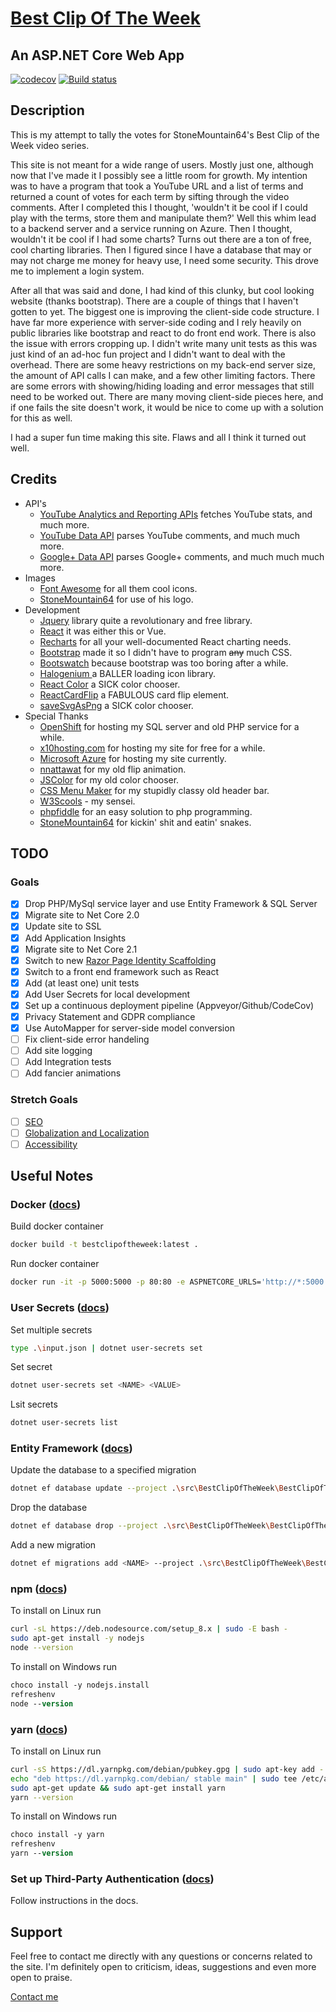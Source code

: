 # [Best Clip Of The Week](https://www.bestclipoftheweek.com/)

## An ASP.NET Core Web App

[![codecov](https://codecov.io/gh/Reptarsrage/bestClipOfTheWeek/branch/master/graph/badge.svg)](https://codecov.io/gh/Reptarsrage/bestClipOfTheWeek)
[![Build status](https://ci.appveyor.com/api/projects/status/4ntsr4sl2vey3krf?svg=true)](https://ci.appveyor.com/project/Reptarsrage/bestclipoftheweek)

## Description

This is my attempt to tally the votes for StoneMountain64's Best Clip of the Week video series.

This site is not meant for a wide range of users. Mostly just one, although now
that I've made it I possibly see a little room for growth. My intention was to
have a program that took a YouTube URL and a list of terms and returned a count of votes
for each term by sifting through the video comments. After I completed this I thought,
'wouldn't it be cool if I could play with the terms, store them and manipulate them?'
Well this whim lead to a backend server and a service running on Azure. Then I thought,
wouldn't it be cool if I had some charts? Turns out there are a ton of free, cool charting libraries.
Then I figured since I have a database that may or may not charge me money for heavy use,
I need some security. This drove me to implement a login system.

After all that was said and done, I had kind of this clunky, but cool looking website (thanks bootstrap).
There are a couple of things that I haven't gotten to yet. The biggest one is
improving the client-side code structure. I have far more experience with server-side coding and I
rely heavily on public libraries like bootstrap and react to do front end work.
There is also the issue with errors cropping up. I didn't write many unit
tests as this was just kind of an ad-hoc fun project and I didn't want to deal
with the overhead. There are some heavy restrictions on my back-end server
size, the amount of API calls I can make, and a few other limiting factors.
There are some errors with showing/hiding loading and error messages that still
need to be worked out. There are many moving client-side pieces here, and if one fails the
site doesn't work, it would be nice to come up with a solution for this as well.

I had a super fun time making this site. Flaws and all I think it turned out well.

## Credits

- API's
  - [YouTube Analytics and Reporting APIs](https://developers.google.com/youtube/analytics/) fetches YouTube stats, and much more.
  - [YouTube Data API](https://developers.google.com/youtube/v3/) parses YouTube comments, and much much more.
  - [Google+ Data API](https://developers.google.com/+/api/) parses Google+ comments, and much much much more.
- Images
  - [Font Awesome](https://fontawesome.com/) for all them cool icons.
  - [StoneMountain64](https://www.youtube.com/user/StoneMountain64) for use of his logo.
- Development
  - [Jquery](https://jquery.com/) library quite a revolutionary and free library.
  - [React](https://reactjs.org/) it was either this or Vue.
  - [Recharts](http://recharts.org/en-US/) for all your well-documented React charting needs.
  - [Bootstrap](https://getbootstrap.com/) made it so I didn't have to program  ~~any~~ much CSS.
  - [Bootswatch](https://bootswatch.com/) because bootstrap was too boring after a while.
  - [Halogenium ](https://github.com/kirillDanshin/halogenium) a BALLER loading icon library.
  - [React Color](https://github.com/casesandberg/react-color) a SICK color chooser.
  - [ReactCardFlip](https://github.com/AaronCCWong/react-card-flip) a FABULOUS card flip element.
  - [saveSvgAsPng](https://github.com/exupero/saveSvgAsPng) a SICK color chooser.
- Special Thanks
  - [OpenShift](https://www.openshift.com/) for hosting my SQL server and old PHP service for a while.
  - [x10hosting.com](https://x10hosting.com/) for hosting my site for free for a while.
  - [Microsoft Azure](https://azure.microsoft.com/) for hosting my site currently.
  - [nnattawat](http://nnattawat.github.io/flip/) for my old flip animation.
  - [JSColor](http://jscolor.com/) for my old color chooser.
  - [CSS Menu Maker](http://cssmenumaker.com/menu/responsive-menu-bar) for my stupidly classy old header bar.
  - [W3Scools](http://www.w3schools.com/) - my sensei.
  - [phpfiddle](http://phpfiddle.org/) for an easy solution to php programming.
  - [StoneMountain64](https://www.youtube.com/channel/UCN-v-Xn9S7oYk0X2v1jx1Qg) for kickin' shit and eatin' snakes.

## TODO

### Goals

- [x] Drop PHP/MySql service layer and use Entity Framework & SQL Server
- [x] Migrate site to Net Core 2.0
- [x] Update site to SSL
- [x] Add Application Insights
- [x] Migrate site to Net Core 2.1
- [x] Switch to new [Razor Page Identity Scaffolding](https://docs.microsoft.com/en-us/aspnet/core/security/authentication/scaffold-identity)
- [x] Switch to a front end framework such as React
- [x] Add (at least one) unit tests
- [x] Add User Secrets for local development
- [x] Set up a continuous deployment pipeline (Appveyor/Github/CodeCov)
- [x] Privacy Statement and GDPR compliance
- [x] Use AutoMapper for server-side model conversion
- [ ] Fix client-side error handeling
- [ ] Add site logging
- [ ] Add Integration tests
- [ ] Add fancier animations

### Stretch Goals
- [ ] [SEO](https://schema.org/)
- [ ] [Globalization and Localization](https://docs.microsoft.com/en-us/dotnet/standard/globalization-localization/)
- [ ] [Accessibility](https://www.w3.org/WAI/standards-guidelines/aria/)

## Useful Notes

### Docker ([docs](https://docs.docker.com/engine/reference/commandline/docker/))

Build docker container

```sh
docker build -t bestclipoftheweek:latest .
```

Run docker container

```sh
docker run -it -p 5000:5000 -p 80:80 -e ASPNETCORE_URLS='http://*:5000' bestclipoftheweek:latest
```

### User Secrets ([docs](https://docs.microsoft.com/en-us/aspnet/core/security/app-secrets))

Set multiple secrets

```sh
type .\input.json | dotnet user-secrets set
```

Set secret

```sh
dotnet user-secrets set <NAME> <VALUE>
```

Lsit secrets

```sh
dotnet user-secrets list
```

### Entity Framework ([docs](https://docs.microsoft.com/en-us/ef/core/miscellaneous/cli/dotnet))

Update the database to a specified migration

```sh
dotnet ef database update --project .\src\BestClipOfTheWeek\BestClipOfTheWeek.csproj --startup-project .\src\BestClipOfTheWeek\BestClipOfTheWeek.csproj
```

Drop the database

```sh
dotnet ef database drop --project .\src\BestClipOfTheWeek\BestClipOfTheWeek.csproj --startup-project .\src\BestClipOfTheWeek\BestClipOfTheWeek.csproj
```

Add a new migration

```sh
dotnet ef migrations add <NAME> --project .\src\BestClipOfTheWeek\BestClipOfTheWeek.csproj --startup-project .\src\BestClipOfTheWeek\BestClipOfTheWeek.csproj
```

### npm ([docs](https://nodejs.org/en/download/package-manager/))

To install on Linux run

```sh
curl -sL https://deb.nodesource.com/setup_8.x | sudo -E bash -
sudo apt-get install -y nodejs
node --version
```

To install on Windows run

```ps
choco install -y nodejs.install
refreshenv
node --version
```

### yarn ([docs](https://yarnpkg.com/lang/en/docs/install/))

To install on Linux run

```sh
curl -sS https://dl.yarnpkg.com/debian/pubkey.gpg | sudo apt-key add -
echo "deb https://dl.yarnpkg.com/debian/ stable main" | sudo tee /etc/apt/sources.list.d/yarn.list
sudo apt-get update && sudo apt-get install yarn
yarn --version
```

To install on Windows run

```ps
choco install -y yarn
refreshenv
yarn --version
```

### Set up Third-Party Authentication ([docs](https://docs.microsoft.com/en-us/aspnet/core/security/authentication/social/index))

Follow instructions in the docs.

## Support

Feel free to contact me directly with any questions or concerns related to the site. I'm definitely open to criticism, ideas, suggestions and even more open to praise.

[Contact me](mailto:justinprobb@gmail.com)

